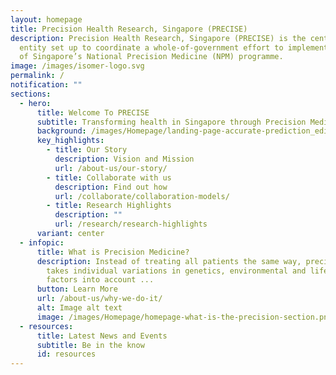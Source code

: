 ```yaml
---
layout: homepage
title: Precision Health Research, Singapore (PRECISE)
description: Precision Health Research, Singapore (PRECISE) is the central
  entity set up to coordinate a whole-of-government effort to implement Phase 2
  of Singapore’s National Precision Medicine (NPM) programme.
image: /images/isomer-logo.svg
permalink: /
notification: ""
sections:
  - hero:
      title: Welcome To PRECISE
      subtitle: Transforming health in Singapore through Precision Medicine
      background: /images/Homepage/landing-page-accurate-prediction_edit-1 (1).jpg
      key_highlights:
        - title: Our Story
          description: Vision and Mission
          url: /about-us/our-story/
        - title: Collaborate with us
          description: Find out how
          url: /collaborate/collaboration-models/
        - title: Research Highlights
          description: ""
          url: /research/research-highlights
      variant: center
  - infopic:
      title: What is Precision Medicine?
      description: Instead of treating all patients the same way, precision medicine
        takes individual variations in genetics, environmental and lifestyle
        factors into account ...
      button: Learn More
      url: /about-us/why-we-do-it/
      alt: Image alt text
      image: /images/Homepage/homepage-what-is-the-precision-section.png
  - resources:
      title: Latest News and Events
      subtitle: Be in the know
      id: resources
---
```

